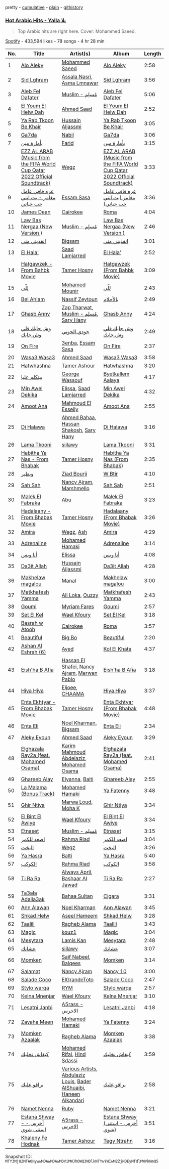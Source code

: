 pretty - [cumulative](/playlists/cumulative/37i9dQZF1DX5cO1uP1XC1g.md) - [plain](/playlists/plain/37i9dQZF1DX5cO1uP1XC1g) - [githistory](https://github.githistory.xyz/mackorone/spotify-playlist-archive/blob/main/playlists/plain/37i9dQZF1DX5cO1uP1XC1g)

### [Hot Arabic Hits \- Yalla يلا](https://open.spotify.com/playlist/37i9dQZF1DX5cO1uP1XC1g)

> Top Arabic hits are right here\. Cover: Mohammed Saeed.

[Spotify](https://open.spotify.com/user/spotify) - 433,594 likes - 78 songs - 4 hr 28 min

| No. | Title | Artist(s) | Album | Length |
|---|---|---|---|---|
| 1 | [Alo Aleky](https://open.spotify.com/track/0zzrAsIPYKENTWOwZqYjYp) | [Mohammed Saeed](https://open.spotify.com/artist/1ZpCdBZ3rL0mXxMhzhOBvi) | [Alo Aleky](https://open.spotify.com/album/0PpvOrpEHnxaxmzdrrpm26) | 2:58 |
| 2 | [Sid Lghram](https://open.spotify.com/track/2b8Pq6m3rGXd7muyBjTh1G) | [Assala Nasri](https://open.spotify.com/artist/6MQnUjIjnIOfHDFzqBJOAl), [Asma Lmnawar](https://open.spotify.com/artist/3P3OCB20KqjdkpIP8fnTq3) | [Sid Lghram](https://open.spotify.com/album/57LencHPTBtLmvICFiOwB6) | 3:56 |
| 3 | [Aleb Fel Dafater](https://open.spotify.com/track/68WRDAU8QecpIyasp2BEby) | [Muslim \- مُسلِم](https://open.spotify.com/artist/2PM82jOCB674w4BL08zFVS) | [Aleb Fel Dafater](https://open.spotify.com/album/6yF1BKku71kjth4L1WEMYV) | 5:06 |
| 4 | [El Youm El Helw Dah](https://open.spotify.com/track/2HbrI0oakRE7qNXoK74zNR) | [Ahmed Saad](https://open.spotify.com/artist/5D2ui1KD49TfyCDb35zf5V) | [El Youm El Helw Dah](https://open.spotify.com/album/2GwwqvLab4YiExMa8zFW1v) | 2:52 |
| 5 | [Ya Rab Tkoon Be Khair](https://open.spotify.com/track/7BHkU54RSmqhtd8TNKRKx6) | [Hussain Aljassmi](https://open.spotify.com/artist/1TcEy92Hugt8o9STqUDz2D) | [Ya Rab Tkoon Be Khair](https://open.spotify.com/album/6Uvz6FXsedSGbIJwTEGrVV) | 3:05 |
| 6 | [Ga7da](https://open.spotify.com/track/2OeBH98G3LNrCybb8J9E5a) | [Nabil](https://open.spotify.com/artist/4Rl8onVZp4QFiYARW298WD) | [Ga7da](https://open.spotify.com/album/0ut6qfrsetpcWNtWcJWkK2) | 3:06 |
| 7 | [بأمارة مين](https://open.spotify.com/track/0SbObewB36qKLWcaxMntej) | [Farid](https://open.spotify.com/artist/5OaC42gxOxSYgfmmSxe672) | [بأمارة مين](https://open.spotify.com/album/4yDWyAMP63GXX3SUjjV0Xd) | 3:15 |
| 8 | [EZZ AL ARAB \(Music from the FIFA World Cup Qatar 2022 Official Soundtrack\)](https://open.spotify.com/track/5OFdNtPy9sgIw7UMkKhpLn) | [Wegz](https://open.spotify.com/artist/4BKC2HOGEqtYz2Xbgp9N1q) | [EZZ AL ARAB \(Music from the FIFA World Cup Qatar 2022 Official Soundtrack\)](https://open.spotify.com/album/7IxVks2oX1JIfmX23Fp2Nh) | 3:33 |
| 9 | [عره فافي عامل مغامر \- بت انتي حب حياتي](https://open.spotify.com/track/0PTlHYXWyCeayIw3Tpafdl) | [Essam Sasa](https://open.spotify.com/artist/2KjiHtx0h8tyJXbg8aYRgu) | [عره فافي عامل مغامر \(بت انتي حب حياتي\)](https://open.spotify.com/album/2eMdQBMDL8ShHvxyDCQkCk) | 3:36 |
| 10 | [James Dean](https://open.spotify.com/track/1GKqff6G0zabRInKN9Vz1S) | [Cairokee](https://open.spotify.com/artist/2GVksDv9UpY60i4CvytrZK) | [Roma](https://open.spotify.com/album/6ucy4v9cUETA0yRQx8D34F) | 4:04 |
| 11 | [Law Bas Nergaa \(New Version \)](https://open.spotify.com/track/4ebqXyZzx1JNVMCHZ0Roxp) | [Muslim \- مُسلِم](https://open.spotify.com/artist/2PM82jOCB674w4BL08zFVS) | [Law Bas Nergaa \(New Version \)](https://open.spotify.com/album/1qVviyoS8hVaIi80u8vCBi) | 2:46 |
| 12 | [انقذيني مني](https://open.spotify.com/track/1zAuToKatU8CEw01ZCcjQ5) | [Bigsam](https://open.spotify.com/artist/20T7aJPzK6LoFR0GRFdNW8) | [انقذيني مني](https://open.spotify.com/album/2OfTZgFt2qN1Rlf52Ec45s) | 3:01 |
| 13 | [El Hala'](https://open.spotify.com/track/75erM0i0rM96ydo1ujzn7g) | [Saad Lamjarred](https://open.spotify.com/artist/0NjXtqYWpnV055KhfZgtuY) | [El Hala'](https://open.spotify.com/album/72a9NuF8ZI7ynsbjqGEj3o) | 2:52 |
| 14 | [Hatgawzek \- From Bahbk Movie](https://open.spotify.com/track/3qyKeThLCtxNIqUw18nw6K) | [Tamer Hosny](https://open.spotify.com/artist/4cGfgRmpFc9zgZMfuSXhqy) | [Hatgawzek \(From Bahbk Movie\)](https://open.spotify.com/album/0yHsOQEcAbWvo30uHf0fED) | 3:09 |
| 15 | [لِلّي](https://open.spotify.com/track/0Kb87SCKl8pFyKm0yD9TYf) | [Mohamed Mounir](https://open.spotify.com/artist/6hPNpOLunxxpXVwi696pYl) | [لِلّي](https://open.spotify.com/album/5UHmwqHjPdCFXv1Vucwf9z) | 2:43 |
| 16 | [Bel Ahlam](https://open.spotify.com/track/2p6TxDI6Slpp69ZZxsCvqV) | [Nassif Zeytoun](https://open.spotify.com/artist/2ieBl5s08uHBwM8sUPvg65) | [بالأحلام](https://open.spotify.com/album/4FK3MDZXQHciricJ7zUcop) | 2:49 |
| 17 | [Ghasb Anny](https://open.spotify.com/track/20MpmTGEcFIfMxxqobnxnl) | [Zap Tharwat](https://open.spotify.com/artist/3yLKIh0kKryfCRygWN5wFv), [Muslim \- مُسلِم](https://open.spotify.com/artist/2PM82jOCB674w4BL08zFVS), [Sary Hany](https://open.spotify.com/artist/1eTh9xZZfmBuobcE0oQFEK) | [Ghasb Anny](https://open.spotify.com/album/0XAMmhfNF6ezT5eEYPYKSy) | 4:24 |
| 18 | [وش جابك قلي وش جابك](https://open.spotify.com/track/1y7wArtYdwMin7fG9jhg4d) | [جودي الحوتي](https://open.spotify.com/artist/7rIm9xf0Pz40fCsdbew2ZX) | [وش جابك قلي وش جابك](https://open.spotify.com/album/4HQCv2oY1iR6UAPgplzOG2) | 2:49 |
| 19 | [On Fire](https://open.spotify.com/track/4gQ6fFX5GwpUc7TdthnnKw) | [3enba](https://open.spotify.com/artist/4U7K3Xm1CXe5FpBGYUcHUZ), [Essam Sasa](https://open.spotify.com/artist/2KjiHtx0h8tyJXbg8aYRgu) | [On Fire](https://open.spotify.com/album/5slczLOKT1ESCYUN6CNBQc) | 2:37 |
| 20 | [Wasa3 Wasa3](https://open.spotify.com/track/2hZb0DuHOlqka9VYhHlTpM) | [Ahmed Saad](https://open.spotify.com/artist/5D2ui1KD49TfyCDb35zf5V) | [Wasa3 Wasa3](https://open.spotify.com/album/4ejC21FFgQLYmMCm1OfSKh) | 3:58 |
| 21 | [Hatwhashna](https://open.spotify.com/track/3gAYSjeXZ5XbicBFX5G0Ya) | [Tamer Ashour](https://open.spotify.com/artist/5rCq30EbJ3DfZPKybGZj8F) | [Hatwhashna](https://open.spotify.com/album/2SpDaTDqpebKTgQyKtf51j) | 3:20 |
| 22 | [بيتكلم عليا](https://open.spotify.com/track/7yqw4f8ovU2HuuQmfy4kVu) | [George Wassouf](https://open.spotify.com/artist/7Ddov9nbJDbpgzvBVb7cU1) | [Byetkallem Aalaya](https://open.spotify.com/album/0in1Cb14BGgSyvwOHWpNni) | 4:17 |
| 23 | [Min Awel Dekika](https://open.spotify.com/track/46Q0bzrsZyD2dzZCuLq5R2) | [Elissa](https://open.spotify.com/artist/68rvMwPL0yMbYR5cv0pzCR), [Saad Lamjarred](https://open.spotify.com/artist/0NjXtqYWpnV055KhfZgtuY) | [Min Awel Dekika](https://open.spotify.com/album/7zDngZE0h5FSTaPm9yhxto) | 4:32 |
| 24 | [Amoot Ana](https://open.spotify.com/track/0y3Rbo2bkvCMinQkjdaG0O) | [Mahmoud El Esseily](https://open.spotify.com/artist/7MGFOSQK8O3im8YslR3DLB) | [Amoot Ana](https://open.spotify.com/album/2I0r0p4ri7aCkei8SgeEwQ) | 2:55 |
| 25 | [Di Halawa](https://open.spotify.com/track/3BW4RcvJUYGtnPOzppeVW9) | [Ahmed Bahaa](https://open.spotify.com/artist/0YYLDpbsExW7PI14mRJPfx), [Hassan Shakosh](https://open.spotify.com/artist/62IUrFqq28x2SbRdzm9sQt), [Sary Hany](https://open.spotify.com/artist/1eTh9xZZfmBuobcE0oQFEK) | [Di Halawa](https://open.spotify.com/album/7hy7jpcDzPXmIde1fICTvT) | 3:16 |
| 26 | [Lama Tkooni](https://open.spotify.com/track/3eFh5hiL65ylUoGAAI3Rl1) | [siilawy](https://open.spotify.com/artist/5VZr6vX1UPRRf9tneUEi2B) | [Lama Tkooni](https://open.spotify.com/album/5UtCKCQtEMEgenYWqYmxIB) | 3:31 |
| 27 | [Habitha Ya Nas \- From Bhabak](https://open.spotify.com/track/2SeSRjNj2SJF7Ieo8Q1vnj) | [Tamer Hosny](https://open.spotify.com/artist/4cGfgRmpFc9zgZMfuSXhqy) | [Habitha Ya Nas \(From Bhabak\)](https://open.spotify.com/album/6Bhai5TfTSq9hX4SyHSvGS) | 2:35 |
| 28 | [وبطير](https://open.spotify.com/track/5FnNPUjvsrRGiZiDvQDIj3) | [Ziad Bourji](https://open.spotify.com/artist/04N4sGkSTSxjVfbiItLvTj) | [W Btir](https://open.spotify.com/album/2EcC0e5A1Yjpo3yLtxg37I) | 4:10 |
| 29 | [Sah Sah](https://open.spotify.com/track/2O6kwqT9Hb38PhHwbCNfOh) | [Nancy Ajram](https://open.spotify.com/artist/0LnHdW6HMPoOlNdhG3DHjE), [Marshmello](https://open.spotify.com/artist/64KEffDW9EtZ1y2vBYgq8T) | [Sah Sah](https://open.spotify.com/album/1vMwkK7I0UWAyTHngnXvuU) | 2:51 |
| 30 | [Malek El Fabraka](https://open.spotify.com/track/6DdXM6uwl9XuGIVwP7bXOx) | [Abu](https://open.spotify.com/artist/0oXeb3Z8lPe5ObsbBGicML) | [Malek El Fabraka](https://open.spotify.com/album/2T3oPO96g0IUsYb9uD2ULT) | 3:23 |
| 31 | [Hadalaany \- From Bhabak Movie](https://open.spotify.com/track/2MBqyVD794w8Tn0IPGLEBW) | [Tamer Hosny](https://open.spotify.com/artist/4cGfgRmpFc9zgZMfuSXhqy) | [Hadalaany \(From Bhabak Movie\)](https://open.spotify.com/album/2dQZwRz9UH0MLwKmxeegsz) | 3:26 |
| 32 | [Amira](https://open.spotify.com/track/2BHxg3zP8IdRvvWPVavzqB) | [Wegz](https://open.spotify.com/artist/4BKC2HOGEqtYz2Xbgp9N1q), [Ash](https://open.spotify.com/artist/4nkuNzBcYGlNmAqFWbHLqS) | [Amira](https://open.spotify.com/album/1VVZMKjwVA9hvPZcaCepOS) | 4:29 |
| 33 | [Adrenaline](https://open.spotify.com/track/1uE7Gln68v4duncYy4QgQm) | [Mohamed Hamaki](https://open.spotify.com/artist/6bb9VI1PpPTEmdgcgjTppX) | [Adrenaline](https://open.spotify.com/album/7BbMlrhOzLqWAbf9o1yBw6) | 3:14 |
| 34 | [أنا وبس](https://open.spotify.com/track/1mkqWVlcMGpjUw2dEcbwdo) | [Elissa](https://open.spotify.com/artist/68rvMwPL0yMbYR5cv0pzCR) | [أنا وبس](https://open.spotify.com/album/2IVwPX6szdHO0UCBsMYGDQ) | 4:08 |
| 35 | [Da3it Allah](https://open.spotify.com/track/5lcuSQuICbP7C6X9EtBhlv) | [Hussain Aljassmi](https://open.spotify.com/artist/1TcEy92Hugt8o9STqUDz2D) | [Da3it Allah](https://open.spotify.com/album/71klQgQA3xV0HdXMGOr4W7) | 4:28 |
| 36 | [Makhelaw magalou](https://open.spotify.com/track/0jqUiExctgLt7bcghvD7Kw) | [Manal](https://open.spotify.com/artist/7yK3vix9XmeNwPDmjGs78F) | [Makhelaw magalou](https://open.spotify.com/album/1aiMHJEw75iDP9reYTQ4lO) | 3:00 |
| 37 | [Matkhafesh Yamma](https://open.spotify.com/track/0johwiyFvPcTbM1miBvaUh) | [Ali Loka](https://open.spotify.com/artist/2llLuXpn4BLMUltSxkkcJ1), [Ouzzy](https://open.spotify.com/artist/1IRIol7Z2UlCtpj2MYuwU5) | [Matkhafesh Yamma](https://open.spotify.com/album/4r5fdLwRblr3wlbItBYJ75) | 2:43 |
| 38 | [Goumi](https://open.spotify.com/track/1B3dofIhiqA5IaZDYSOpJq) | [Myriam Fares](https://open.spotify.com/artist/1YnW3KicGQq3zD9LcdGJSh) | [Goumi](https://open.spotify.com/album/3gA0kO8PbvkJTHd6N5Wo6n) | 2:57 |
| 39 | [Set El Kel](https://open.spotify.com/track/5AkcsVLzhVBC22ZiXcPTu6) | [Wael Kfoury](https://open.spotify.com/artist/09A6IffSw0t8L8sfuOCVws) | [Set El Kel](https://open.spotify.com/album/2ctVSYPczKZ6uQGW4Pfd4s) | 3:18 |
| 40 | [Basrah w Atooh](https://open.spotify.com/track/4vIbws1xp082bv0zl8vLaJ) | [Cairokee](https://open.spotify.com/artist/2GVksDv9UpY60i4CvytrZK) | [Roma](https://open.spotify.com/album/6ucy4v9cUETA0yRQx8D34F) | 3:57 |
| 41 | [Beautiful](https://open.spotify.com/track/33kN7MSsfmxCG4HT2vn7j8) | [Big Bo](https://open.spotify.com/artist/1BOoFYzb3TDB9BWP8IPmf0) | [Beautiful](https://open.spotify.com/album/7EFMPafpTIPs0V2RsNhF9T) | 2:20 |
| 42 | [Ashan Al Eshrah \(6\)](https://open.spotify.com/track/0Qw2eL45SZkglxhnb1R0m9) | [Ayed](https://open.spotify.com/artist/6U4hHMBYGDF1f98bGjxC8U) | [Kol El Khata](https://open.spotify.com/album/4nKtbyAZFU6hu8lZAztO7c) | 4:37 |
| 43 | [Eish'ha B Afia](https://open.spotify.com/track/0VoGUSTCDyz5855v4S278P) | [Hassan El Shafei](https://open.spotify.com/artist/62HptqyCczb1325UIjFF7x), [Nancy Ajram](https://open.spotify.com/artist/0LnHdW6HMPoOlNdhG3DHjE), [Marwan Pablo](https://open.spotify.com/artist/56chSp36PsMhpQvUn1kdR3) | [Eish'ha B Afia](https://open.spotify.com/album/3qgIRDfNgnyxHi0YykyrWW) | 3:18 |
| 44 | [Hiya Hiya](https://open.spotify.com/track/0tNpveVnqAXngNFP1MWBXn) | [Eljoee](https://open.spotify.com/artist/0Lgc9epqyn4wYEGm8fiaS7), [CHAAMA](https://open.spotify.com/artist/5qwjinowvQNDqyspseSofL) | [Hiya Hiya](https://open.spotify.com/album/79IFajmgcokKaytvnRFomI) | 3:37 |
| 45 | [Enta Ekhtyar \- From Bhabak Movie](https://open.spotify.com/track/5bMArgC9c0qSHRoTL2NlLy) | [Tamer Hosny](https://open.spotify.com/artist/4cGfgRmpFc9zgZMfuSXhqy) | [Enta Ekhtyar \(From Bhabak Movie\)](https://open.spotify.com/album/0os60GScuoNH6G53ga73IE) | 4:48 |
| 46 | [Enta Eli](https://open.spotify.com/track/3J7sclIMiseZABX8RedFoh) | [Noel Kharman](https://open.spotify.com/artist/76G2QPGz4HBmhn0D3vr9UL), [Bigsam](https://open.spotify.com/artist/20T7aJPzK6LoFR0GRFdNW8) | [Enta Eli](https://open.spotify.com/album/4si6u0GkICCUzzthCzSkzq) | 2:34 |
| 47 | [Aleky Eyoun](https://open.spotify.com/track/5kQCI3faUHASM28R91ksUY) | [Ahmed Saad](https://open.spotify.com/artist/5D2ui1KD49TfyCDb35zf5V) | [Aleky Eyoun](https://open.spotify.com/album/78SzkM05ePjjFN1PNBurUh) | 3:29 |
| 48 | [Elghazala Ray2a \(feat\. Mohamed Osama\)](https://open.spotify.com/track/4xAYDw7NVSKkvMIE9vFTVu) | [Karim Mahmoud Abdelaziz](https://open.spotify.com/artist/0jDk5u8slIxP4B5AtbyZq6), [Mohamed Osama](https://open.spotify.com/artist/1cODd5riWEV19DpwGut4CN) | [Elghazala Ray2a \(feat\. Mohamed Osama\)](https://open.spotify.com/album/5jjujcUlw3FwkINsaodz71) | 2:41 |
| 49 | [Ghareeb Alay](https://open.spotify.com/track/7gJqw9Ogef35nMOzHY8E3v) | [Elyanna](https://open.spotify.com/artist/0jIWKlfmD4Ew7HeVVrq03g), [Balti](https://open.spotify.com/artist/4cgw3nEf6uOQ2NqHwSXErR) | [Ghareeb Alay](https://open.spotify.com/album/5c7qiyYcpJO6niBfAyjZYl) | 2:55 |
| 50 | [La Malama \(Bonus Track\)](https://open.spotify.com/track/5ZsSIC9ea0OEi7gMMv7b1t) | [Mohamed Hamaki](https://open.spotify.com/artist/6bb9VI1PpPTEmdgcgjTppX) | [Ya Fatenny](https://open.spotify.com/album/4c7UeqkDVT5AZI3hN7oitj) | 3:48 |
| 51 | [Ghir Ntiya](https://open.spotify.com/track/4HLrkVmVOqFkUxMMzIkTZX) | [Marwa Loud](https://open.spotify.com/artist/46wEUZyujVrFSrdCnTKQmV), [Moha K](https://open.spotify.com/artist/6o5sl0TGublDPXyMHdMq1E) | [Ghir Ntiya](https://open.spotify.com/album/5nsqflpGETuyeLdYLNy0mm) | 3:34 |
| 52 | [El Bint El Awiye](https://open.spotify.com/track/1l3S4j9ksQMh2tKIta1bfw) | [Wael Kfoury](https://open.spotify.com/artist/09A6IffSw0t8L8sfuOCVws) | [El Bint El Awiye](https://open.spotify.com/album/6TQquIuw9t7upY6tYfFtGF) | 3:34 |
| 53 | [Etnaset](https://open.spotify.com/track/5hiQSNo6jQbQ2m2gBZs7bU) | [Muslim \- مُسلِم](https://open.spotify.com/artist/2PM82jOCB674w4BL08zFVS) | [Etnaset](https://open.spotify.com/album/5nE6ovXOMjYZ1UG695iIkU) | 3:15 |
| 54 | [اصعد للكمر](https://open.spotify.com/track/6ZKcyeppoycSkUn2FNPco2) | [Rahma Riad](https://open.spotify.com/artist/1JrJQz0AlGYbLxBnOEWfLx) | [اصعد للكمر](https://open.spotify.com/album/4IpLAgv5vUkUT9yX2LK3QA) | 3:04 |
| 55 | [البخت](https://open.spotify.com/track/5kdlxZ5skOYY3VK8RlfEIZ) | [Wegz](https://open.spotify.com/artist/4BKC2HOGEqtYz2Xbgp9N1q) | [البخت](https://open.spotify.com/album/5EvIl5WEwCtuWwQY66s5O5) | 3:26 |
| 56 | [Ya Hasra](https://open.spotify.com/track/46w0RuHSg4LYbMh1JjJU8j) | [Balti](https://open.spotify.com/artist/4cgw3nEf6uOQ2NqHwSXErR) | [Ya Hasra](https://open.spotify.com/album/0lHDyY2aMHz4WQrjFSpb20) | 5:40 |
| 57 | [الكوكب](https://open.spotify.com/track/2xzL1ELxftoTGXS1LFQv2P) | [Rahma Riad](https://open.spotify.com/artist/1JrJQz0AlGYbLxBnOEWfLx) | [الكوكب](https://open.spotify.com/album/6hJTJtENy8pROIGgVT6NQk) | 3:58 |
| 58 | [Ti Ra Ra](https://open.spotify.com/track/10OU7eWlVd6U1nPAUoAlCv) | [Always April](https://open.spotify.com/artist/2H7GNVWI7E2oOMkLGUoRsM), [Bashaar Al Jawad](https://open.spotify.com/artist/6cWm8WSuBJ3D4DYPPjzl3W) | [Ti Ra Ra](https://open.spotify.com/album/3KMm49eJBEaIvtS2K2ZIlz) | 2:27 |
| 59 | [Ta3ala Adalla3ak](https://open.spotify.com/track/3LXPZvEHf0vhgFKs4giHSS) | [Bahaa Sultan](https://open.spotify.com/artist/2KJgliIl1dMyeOMyCcnYv7) | [Cigara](https://open.spotify.com/album/6tlo8DzuR11Z9g8nHP8vd3) | 3:31 |
| 60 | [Ann Alawan](https://open.spotify.com/track/2xVKEPd40xSs0LJbr6SNYa) | [Noel Kharman](https://open.spotify.com/artist/76G2QPGz4HBmhn0D3vr9UL) | [Ann Alawan](https://open.spotify.com/album/6COdyb4CSsqAvdvQGcOPMg) | 3:45 |
| 61 | [Shkad Helw](https://open.spotify.com/track/29hXhjoSoGg8NUEPKig2am) | [Aseel Hameem](https://open.spotify.com/artist/10bqdRYq6Ha83UeU77iXAo) | [Shkad Helw](https://open.spotify.com/album/1gY8BkJKLoAOa3CLMCcUcB) | 3:28 |
| 62 | [Taalili](https://open.spotify.com/track/1Ghjyo13NTn6yDyQ86bLMV) | [Ragheb Alama](https://open.spotify.com/artist/6uOgBVYHvqTGAQ5iVHDVT7) | [Taalili](https://open.spotify.com/album/5PsBjIgUc9FnjdLbm1idet) | 3:43 |
| 63 | [Magic](https://open.spotify.com/track/6L1hnXrPSKAoOFmdOA8ANa) | [kouz1](https://open.spotify.com/artist/3siTsIx6IEreSUva7pVnZ8) | [Magic](https://open.spotify.com/album/1hAdTf1gymTuoTlBd2RQfA) | 3:04 |
| 64 | [Mesytara](https://open.spotify.com/track/7H2uwSkd2mhRKyTOPRDE2L) | [Lamis Kan](https://open.spotify.com/artist/4jmo0EdvNDABmNDmPmKhMj) | [Mesytara](https://open.spotify.com/album/26hT0T2WvH4PhIxTLrNnSw) | 2:48 |
| 65 | [عشانك](https://open.spotify.com/track/0cJ6V9clK0gZCwPHxgKB5D) | [siilawy](https://open.spotify.com/artist/5VZr6vX1UPRRf9tneUEi2B) | [عشانك](https://open.spotify.com/album/7IeH8T12RVRbIlppvS83x3) | 3:07 |
| 66 | [Momken](https://open.spotify.com/track/184NJgZkOPIz4742hcWSq8) | [Saif Nabeel](https://open.spotify.com/artist/2i8aIAYY0wCKbFYWiihztK), [Balqees](https://open.spotify.com/artist/6arfS6PinvWKGyMd1AqgFI) | [Momken](https://open.spotify.com/album/6gr21nAdWq81BK3cNYkWyc) | 3:14 |
| 67 | [Salamat](https://open.spotify.com/track/0A4fwNrMiQpY7rIWrdmjaz) | [Nancy Ajram](https://open.spotify.com/artist/0LnHdW6HMPoOlNdhG3DHjE) | [Nancy 10](https://open.spotify.com/album/3uqaoNAn5imRyAztEcb6Bb) | 3:00 |
| 68 | [Salade Coco](https://open.spotify.com/track/71k5nrJuZcr9j3X0YIBwWh) | [ElGrandeToto](https://open.spotify.com/artist/4BFLElxtBEdsdwGA1kHTsx) | [Salade Coco](https://open.spotify.com/album/2fktU7sGEJ5ocfANqVMe5M) | 2:47 |
| 69 | [Stylo warqa](https://open.spotify.com/track/4H0oUwMaA4iFVZtl4YR4Jj) | [RYM](https://open.spotify.com/artist/2vC9iXUwT0wCCbsz4jBiOc) | [Stylo warqa](https://open.spotify.com/album/1pHIJnUoWiYGVwV2PAn8Oc) | 2:57 |
| 70 | [Kelna Mnenjar](https://open.spotify.com/track/0KGZNoR5kZ1aUw83pfunng) | [Wael Kfoury](https://open.spotify.com/artist/09A6IffSw0t8L8sfuOCVws) | [Kelna Mnenjar](https://open.spotify.com/album/3cPQv8RJQYIShkRDMhaO2R) | 3:10 |
| 71 | [Lesatni Janbi](https://open.spotify.com/track/2bzUNpvOeOKMZqPI6B3sns) | [A5rass \- الاخرس](https://open.spotify.com/artist/5xnWZW2Jslqu07aO3gTZA4) | [Lesatni Janbi](https://open.spotify.com/album/01MxqvhWMbLvIi3OLtSNYj) | 4:18 |
| 72 | [Zayaha Meen](https://open.spotify.com/track/26YGvlmMNFT41QtXWGR0Xi) | [Mohamed Hamaki](https://open.spotify.com/artist/6bb9VI1PpPTEmdgcgjTppX) | [Ya Fatenny](https://open.spotify.com/album/4c7UeqkDVT5AZI3hN7oitj) | 3:24 |
| 73 | [Momken Azaalak](https://open.spotify.com/track/4QKRv2FjUogwA1tHRr8LBH) | [Ragheb Alama](https://open.spotify.com/artist/6uOgBVYHvqTGAQ5iVHDVT7) | [Momken Azaalak](https://open.spotify.com/album/0TaRvYnIEuXDfH5JVU0Q4f) | 3:38 |
| 74 | [كيفاش نخليك](https://open.spotify.com/track/0oaCbb3lplo9YIjdlwLspn) | [Mohamed Rifai](https://open.spotify.com/artist/4wc2KdcoFnLiGN9dJgu89W), [Hind Sdassi](https://open.spotify.com/artist/2P8fLcz5pRfOH5gb6oYLSm) | [كيفاش نخليك](https://open.spotify.com/album/3gcdxxzWkBdzLL7fxkXopA) | 3:59 |
| 75 | [براڤو عليك](https://open.spotify.com/track/4QtFRUFS7BVi3OHUfmt2dP) | [Various Artists](https://open.spotify.com/artist/0LyfQWJT6nXafLPZqxe9Of), [Abdulaziz Louis](https://open.spotify.com/artist/45fXWSpX6WGHhSQVbkktUk), [Bader AlShuaibi](https://open.spotify.com/artist/2R1yoDsSddlxGn9DmAtJTj), [Haneen Alkandari](https://open.spotify.com/artist/2Ta2wwXNha3yoxUuOQVMOF) | [براڤو عليك](https://open.spotify.com/album/4i1xPjQurMytzpR1mW3zIw) | 2:58 |
| 76 | [Namet Nenna](https://open.spotify.com/track/7pu5c7XiIjyxnbohUJQ0b0) | [Ruby](https://open.spotify.com/artist/2lMy93l58wzjh8DepKL814) | [Namet Nenna](https://open.spotify.com/album/1pWX63oQEUEctHaDU4som3) | 3:21 |
| 77 | [Estana Shway \- أخرس \- استنى شوي](https://open.spotify.com/track/3TabrhNZICePlryYNcw4C9) | [A5rass \- الاخرس](https://open.spotify.com/artist/5xnWZW2Jslqu07aO3gTZA4) | [Estana Shway \(أخرس \- استنى شوي\)](https://open.spotify.com/album/46o2uznwnj6kiw4NYa2rtc) | 3:51 |
| 78 | [Khaleny Fe Hodnak](https://open.spotify.com/track/6yVGUtmHwDsqqXs1Lak423) | [Tamer Ashour](https://open.spotify.com/artist/5rCq30EbJ3DfZPKybGZj8F) | [Tegy Ntrahn](https://open.spotify.com/album/45VciPIELkkQgWSkS2QLlq) | 3:16 |

Snapshot ID: `MTY3MjU2MTA0NywwMDAwMDAwMDViMWJhOWQ3NDlkNTYwYWIwM2ZjNDEyMTdlMWVkNmQ5`
